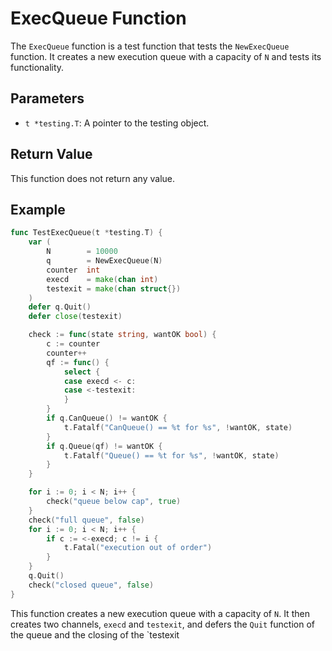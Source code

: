 # ExecQueue Function

The `ExecQueue` function is a test function that tests the `NewExecQueue` function. It creates a new execution queue with a capacity of `N` and tests its functionality. 

## Parameters

- `t *testing.T`: A pointer to the testing object.

## Return Value

This function does not return any value.

## Example

```go
func TestExecQueue(t *testing.T) {
	var (
		N        = 10000
		q        = NewExecQueue(N)
		counter  int
		execd    = make(chan int)
		testexit = make(chan struct{})
	)
	defer q.Quit()
	defer close(testexit)

	check := func(state string, wantOK bool) {
		c := counter
		counter++
		qf := func() {
			select {
			case execd <- c:
			case <-testexit:
			}
		}
		if q.CanQueue() != wantOK {
			t.Fatalf("CanQueue() == %t for %s", !wantOK, state)
		}
		if q.Queue(qf) != wantOK {
			t.Fatalf("Queue() == %t for %s", !wantOK, state)
		}
	}

	for i := 0; i < N; i++ {
		check("queue below cap", true)
	}
	check("full queue", false)
	for i := 0; i < N; i++ {
		if c := <-execd; c != i {
			t.Fatal("execution out of order")
		}
	}
	q.Quit()
	check("closed queue", false)
}
```

This function creates a new execution queue with a capacity of `N`. It then creates two channels, `execd` and `testexit`, and defers the `Quit` function of the queue and the closing of the `testexit
